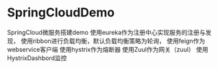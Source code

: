 # SpringCloudDemo
SpringCloud微服务搭建demo
使用eureka作为注册中心实现服务的注册与发现，
使用ribbon进行负载均衡，默认负载均衡策略为轮询，
使用feign作为webservice客户端
使用hystrix作为熔断器
使用Zuul作为网关（zuul）
使用HystrixDashbord监控
